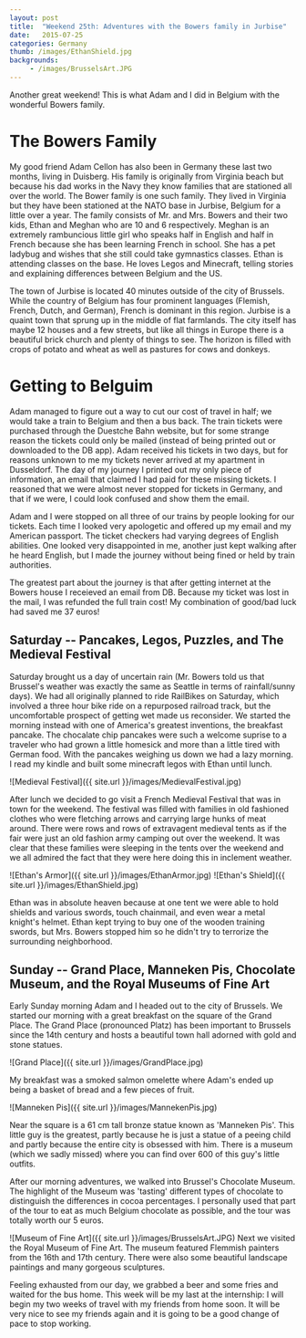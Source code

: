 ```yaml
---
layout: post
title:  "Weekend 25th: Adventures with the Bowers family in Jurbise"
date:   2015-07-25 
categories: Germany 
thumb: /images/EthanShield.jpg
backgrounds:
     - /images/BrusselsArt.JPG
---
```


Another great weekend! This is what Adam and I did in Belgium with the wonderful Bowers family.

# The Bowers Family

My good friend Adam Cellon has also been in Germany these last two months, living in Duisberg. 
His family is originally from Virginia beach but because his dad works in the Navy they know families that are stationed all over the world.
The Bower family is one such family. 
They lived in Virginia but they have been stationed at the NATO base in Jurbise, Belgium for a little over a year.
The family consists of Mr. and Mrs. Bowers and their two kids, Ethan and Meghan who are 10 and 6 respectively. 
Meghan is an extremely rambuncious little girl who speaks half in English and half in French because she has been learning French in school.
She has a pet ladybug and wishes that she still could take gymnastics classes.
Ethan is attending classes on the base. 
He loves Legos and Minecraft, telling stories and explaining differences between Belgium and the US.

The town of Jurbise is located 40 minutes outside of the city of Brussels. 
While the country of Belgium has four prominent languages (Flemish, French, Dutch, and German), French is dominant in this region.
Jurbise is a quaint town that sprung up in the middle of flat farmlands. 
The city itself has maybe 12 houses and a few streets, but like all things in Europe there is a beautiful brick church and plenty of things to see.
The horizon is filled with crops of potato and wheat as well as pastures for cows and donkeys.

# Getting to Belguim

Adam managed to figure out a way to cut our cost of travel in half; we would take a train to Belgium and then a bus back.
The train tickets were purchased through the Duestche Bahn website, but for some strange reason the tickets could only be mailed (instead of being printed out or downloaded to the DB app).
Adam received his tickets in two days, but for reasons unknown to me my tickets never arrived at my apartment in Dusseldorf.
The day of my journey I printed out my only piece of information, an email that claimed I had paid for these missing tickets.
I reasoned that we were almost never stopped for tickets in Germany, and that if we were, I could look confused and show them the email.

Adam and I were stopped on all three of our trains by people looking for our tickets.
Each time I looked very apologetic and offered up my email and my American passport.
The ticket checkers had varying degrees of English abilities.
One looked very disappointed in me, another just kept walking after he heard English, but I made the journey without being fined or held by train authorities.

The greatest part about the journey is that after getting internet at the Bowers house I receieved an email from DB. Because my ticket was lost in the mail, I was refunded the full train cost! My combination of good/bad luck had saved me 37 euros!

## Saturday -- Pancakes, Legos, Puzzles, and The Medieval Festival

Saturday brought us a day of uncertain rain (Mr. Bowers told us that Brussel's weather was exactly the same as Seattle in terms of rainfall/sunny days).
We had all originally planned to ride RailBikes on Saturday, which involved a three hour bike ride on a repurposed railroad track, but the uncomfortable prospect of getting wet made us reconsider. 
We started the morning instead with one of America's greatest inventions, the breakfast pancake. 
The chocalate chip pancakes were such a welcome suprise to a traveler who had grown a little homesick and more than a little tired with German food. 
With the pancakes weighing us down we had a lazy morning.
I read my kindle and built some minecraft legos with Ethan until lunch.

![Medieval Festival]({{ site.url }}/images/MedievalFestival.jpg)

After lunch we decided to go visit a French Medieval Festival that was in town for the weekend.
The festival was filled with families in old fashioned clothes who were fletching arrows and carrying large hunks of meat around.
There were rows and rows of extravagent medieval tents as if the fair were just an old fashion army camping out over the weekend.
It was clear that these families were sleeping in the tents over the weekend and we all admired the fact that they were here doing this in inclement weather.

![Ethan's Armor]({{ site.url }}/images/EthanArmor.jpg)
![Ethan's  Shield]({{ site.url }}/images/EthanShield.jpg)

Ethan was in absolute heaven because at one tent we were able to hold shields and various swords, touch chainmail, and even wear a metal knight's helmet.
Ethan kept trying to buy one of the wooden training swords, but Mrs. Bowers stopped him so he didn't try to terrorize the surrounding neighborhood.

## Sunday -- Grand Place, Manneken Pis, Chocolate Museum, and the Royal Museums of Fine Art 

Early Sunday morning Adam and I headed out to the city of Brussels.
We started our morning with a great breakfast on the square of the Grand Place.
The Grand Place (pronounced Platz) has been important to Brussels since the 14th century and hosts a beautiful town hall adorned with gold and stone statues.

![Grand Place]({{ site.url }}/images/GrandPlace.jpg)

My breakfast was a smoked salmon omelette where Adam's ended up being a basket of bread and a few pieces of fruit. 

![Manneken Pis]({{ site.url }}/images/MannekenPis.jpg)

Near the square is a 61 cm tall bronze statue known as 'Manneken Pis'.
This little guy is the greatest, partly because he is just a statue of a peeing child and partly because the entire city is obsessed with him.
There is a museum (which we sadly missed) where you can find over 600 of this guy's little outfits.

After our morning adventures, we walked into Brussel's Chocolate Museum. 
The highlight of the Museum was 'tasting' different types of chocolate to distinguish the differences in cocoa percentages.
I personally used that part of the tour to eat as much Belgium chocolate as possible, and the tour was totally worth our 5 euros.

![Museum of Fine Art]({{ site.url }}/images/BrusselsArt.JPG)
Next we visited the Royal Museum of Fine Art.
The museum featured Flemmish painters from the 16th and 17th century.
There were also some beautiful landscape paintings and many gorgeous sculptures.

Feeling exhausted from our day, we grabbed a beer and some fries and waited for the bus home.
This week will be my last at the internship: I will begin my two weeks of travel with my friends from home soon.
It will be very nice to see my friends again and it is going to be a good change of pace to stop working.
